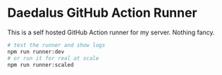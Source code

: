 # Daedalus GitHub Action Runner

This is a self hosted GitHub Action runner for my server. Nothing fancy.

```sh
# test the runner and show logs
npm run runner:dev
# or run it for real at scale
npm run runner:scaled
```
